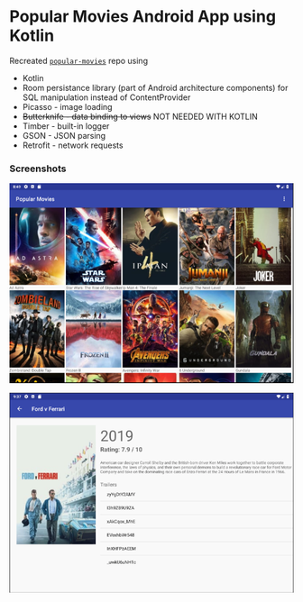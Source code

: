 # Popular Movies Android App using Kotlin

Recreated [`popular-movies`](https://github.com/coreen/popular-movies) repo using
  - Kotlin
  - Room persistance library (part of Android architecture components) for SQL manipulation instead of ContentProvider
  - Picasso - image loading
  - ~~Butterknife - data binding to views~~  NOT NEEDED WITH KOTLIN
  - Timber - built-in logger
  - GSON - JSON parsing
  - Retrofit - network requests

### Screenshots

![ListView](https://github.com/coreen/PopularMoviesKotlin/blob/master/ListView.png)

![DetailView](https://github.com/coreen/PopularMoviesKotlin/blob/master/DetailView.png)

